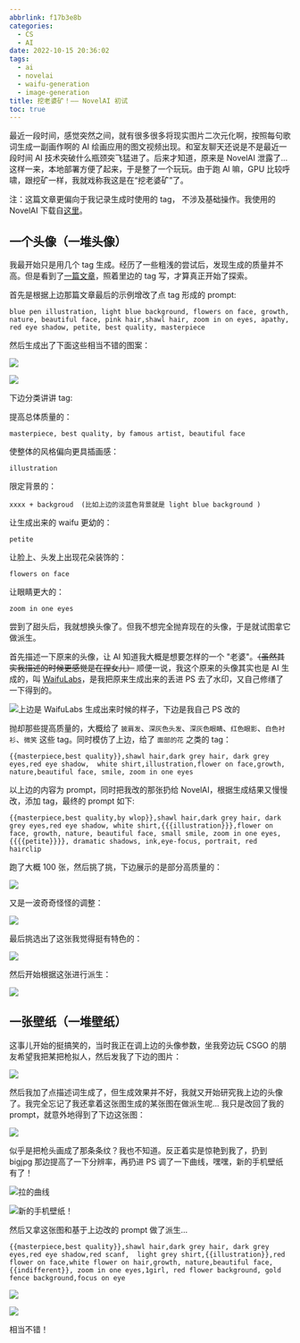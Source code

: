 ```yaml
---
abbrlink: f17b3e8b
categories:
  - CS
  - AI
date: 2022-10-15 20:36:02
tags:
  - ai
  - novelai
  - waifu-generation
  - image-generation
title: 挖老婆矿！—— NovelAI 初试
toc: true
---
```


最近一段时间，感觉突然之间，就有很多很多将现实图片二次元化啊，按照每句歌词生成一副画作啊的 AI 绘画应用的图文视频出现。和室友聊天还说是不是最近一段时间 AI 技术突破什么瓶颈突飞猛进了。后来才知道，原来是 NovelAI 泄露了... 这样一来，本地部署方便了起来，于是整了一个玩玩。由于跑 AI 嘛，GPU 比较呼啸，跟挖矿一样，我就戏称我这是在“挖老婆矿”了。

<!--more-->

注：这篇文章更偏向于我记录生成时使用的 tag， 不涉及基础操作。我使用的 NovelAI 下载自[这里](https://www.bilibili.com/video/BV1EV4y1L7dX)。

## 一个头像（一堆头像）

我最开始只是用几个 tag 生成。经历了一些粗浅的尝试后，发现生成的质量并不高。但是看到了[一篇文章](https://www.yuque.com/longyuye/lmgcwy/goa36x)，照着里边的 tag 写，才算真正开始了探索。

首先是根据上边那篇文章最后的示例增改了点 tag 形成的 prompt:

```text
blue pen illustration, light blue background, flowers on face, growth, nature, beautiful face, pink hair,shawl hair, zoom in on eyes, apathy, red eye shadow, petite, best quality, masterpiece
```

然后生成出了下面这些相当不错的图案：

![](https://webp.blocklune.cc/blog-imgs/cs/ai/挖老婆矿！——-novelai-初试/1.png)

![](https://webp.blocklune.cc/blog-imgs/cs/ai/挖老婆矿！——-novelai-初试/2.png)

下边分类讲讲 tag:

提高总体质量的：

```text
masterpiece, best quality, by famous artist, beautiful face
```

使整体的风格偏向更具插画感：

```text
illustration
```

限定背景的：

```text
xxxx + backgroud  (比如上边的淡蓝色背景就是 light blue background )
```

让生成出来的 waifu 更幼的：

```text
petite
```

让脸上、头发上出现花朵装饰的：

```text
flowers on face
```

让眼睛更大的：

```text
zoom in one eyes
```

尝到了甜头后，我就想换头像了。但我不想完全抛弃现在的头像，于是就试图拿它做派生。

首先描述一下原来的头像，让 AI 知道我大概是想要怎样的一个 "老婆"。~~（虽然其实我描述的时候更感觉是在捏女儿）~~ 顺便一说，我这个原来的头像其实也是 AI 生成的，叫 [WaifuLabs](https://waifulabs.com/generate)，是我把原来生成出来的丢进 PS 去了水印，又自己修缮了一下得到的。

![上边是 WaifuLabs 生成出来时候的样子，下边是我自己 PS 改的](https://webp.blocklune.cc/blog-imgs/cs/ai/挖老婆矿！——-novelai-初试/3.png)

抛却那些提高质量的，大概给了 `披肩发`、`深灰色头发`、`深灰色眼睛`、`红色眼影`、`白色衬衫`、`微笑` 这些 tag。同时模仿了上边，给了 `面部的花` 之类的 tag：

```text
{{masterpiece,best quality}},shawl hair,dark grey hair, dark grey eyes,red eye shadow,  white shirt,illustration,flower on face,growth, nature,beautiful face, smile, zoom in one eyes
```

以上边的内容为 prompt，同时把我改的那张扔给 NovelAI，根据生成结果又慢慢改，添加 tag，最终的 prompt 如下:

```text
{{masterpiece,best quality,by wlop}},shawl hair,dark grey hair, dark grey eyes,red eye shadow, white shirt,{{{illustration}}},flower on face, growth, nature, beautiful face, small smile, zoom in one eyes, {{{{petite}}}}, dramatic shadows, ink,eye-focus, portrait, red hairclip
```

跑了大概 100 张，然后挑了挑，下边展示的是部分高质量的：

![](https://webp.blocklune.cc/blog-imgs/cs/ai/挖老婆矿！——-novelai-初试/4.png)

又是一波奇奇怪怪的调整：

![](https://webp.blocklune.cc/blog-imgs/cs/ai/挖老婆矿！——-novelai-初试/5.png)

最后挑选出了这张我觉得挺有特色的：

![](https://webp.blocklune.cc/blog-imgs/cs/ai/挖老婆矿！——-novelai-初试/6.png)

然后开始根据这张进行派生：

![](https://webp.blocklune.cc/blog-imgs/cs/ai/挖老婆矿！——-novelai-初试/7.png)

## 一张壁纸（一堆壁纸）

这事儿开始的挺搞笑的，当时我正在调上边的头像参数，坐我旁边玩 CSGO 的朋友希望我把某把枪拟人，然后发我了下边的图片：

![](https://webp.blocklune.cc/blog-imgs/cs/ai/挖老婆矿！——-novelai-初试/8.png)

然后我加了点描述词生成了，但生成效果并不好，我就又开始研究我上边的头像了。我完全忘记了我还拿着这张图生成的某张图在做派生呢... 我只是改回了我的 prompt，就意外地得到了下边这张图：

![](https://webp.blocklune.cc/blog-imgs/cs/ai/挖老婆矿！——-novelai-初试/9.png)

似乎是把枪头画成了那条条纹？我也不知道。反正着实是惊艳到我了，扔到 bigjpg 那边提高了一下分辨率，再扔进 PS 调了一下曲线，嘿嘿，新的手机壁纸有了！

![拉的曲线](https://webp.blocklune.cc/blog-imgs/cs/ai/挖老婆矿！——-novelai-初试/10.png)

![新的手机壁纸！](https://webp.blocklune.cc/blog-imgs/cs/ai/挖老婆矿！——-novelai-初试/11.png)

然后又拿这张图和基于上边改的 prompt 做了派生...

```text
{{masterpiece,best quality}},shawl hair,dark grey hair, dark grey eyes,red eye shadow,red scanf,  light grey shirt,{{illustration}},red flower on face,white flower on hair,growth, nature,beautiful face, {{indifferent}}, zoom in one eyes,1girl, red flower background, gold fence background,focus on eye
```

![](https://webp.blocklune.cc/blog-imgs/cs/ai/挖老婆矿！——-novelai-初试/12.png)

![](https://webp.blocklune.cc/blog-imgs/cs/ai/挖老婆矿！——-novelai-初试/13.png)

相当不错！
